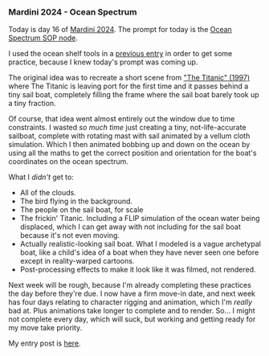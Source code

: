 ### Mardini 2024 - Ocean Spectrum

Today is day 16 of [Mardini 2024][mardini-2024]. The prompt for today is the [Ocean
Spectrum SOP node][ocean-spectrum-sop].

I used the ocean shelf tools in a [previous entry][kma-phys-sky-entry] in order to get
some practice, because I knew today's prompt was coming up.

The original idea was to recreate a short scene from ["The Titanic" (1997)][titanic-scene]
where The Titanic is leaving port for the first time and it passes behind a tiny sail boat,
completely filling the frame where the sail boat barely took up a tiny fraction.

Of course, that idea went almost entirely out the window due to time constraints. I
wasted _so much time_ just creating a tiny, not-life-accurate sailboat, complete with
rotating mast with sail animated by a vellum cloth simulation. Which I then animated
bobbing up and down on the ocean by using all the maths to get the correct position
and orientation for the boat's coordinates on the ocean spectrum.

What I _didn't_ get to:

  - All of the clouds.
  - The bird flying in the background.
  - The people on the sail boat, for scale
  - The frickin' Titanic. Including a FLIP simulation of the ocean water being displaced,
    which I can get away with not including for the sail boat because it's not even moving.
  - Actually realistic-looking sail boat. What I modeled is a vague archetypal boat, like
    a child's idea of a boat when they have never seen one before except in reality-warped
    cartoons.
  - Post-processing effects to make it look like it was filmed, not rendered.

Next week will be rough, because I'm already completing these practices the day before they're
due. I now have a firm move-in date, and next week has four days relating to character rigging
and animation, which I'm _really_ bad at. Plus animations take longer to complete and to render.
So... I might not complete every day, which will suck, but working and getting ready for my
move take priority.

My entry post is [here][entry-post].

[mardini-2024]: https://www.sidefx.com/community-main-menu/contests-jams/mardini-2024/
[ocean-spectrum-sop]: https://www.sidefx.com/docs/houdini/nodes/sop/oceanspectrum.html
[kma-phys-sky-entry]: https://brandonslade.me/houdini-practice/164
[titanic-scene]: https://youtu.be/3lyiZMeTKIo?si=1zLWW2Gb6rog4_4b&t=60
[entry-post]: https://www.sidefx.com/forum/topic/95005/?page=1#post-416467
